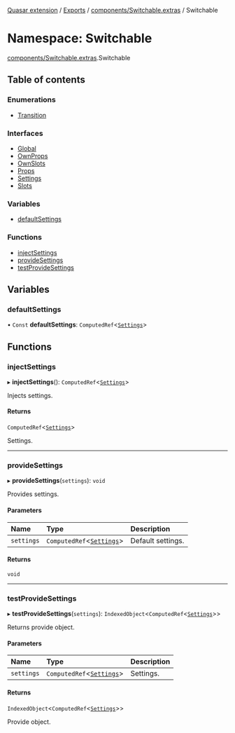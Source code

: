 [Quasar extension](../index.md) / [Exports](../modules.md) / [components/Switchable.extras](components_Switchable_extras.md) / Switchable

# Namespace: Switchable

[components/Switchable.extras](components_Switchable_extras.md).Switchable

## Table of contents

### Enumerations

- [Transition](../enums/components_Switchable_extras.Switchable.Transition.md)

### Interfaces

- [Global](../interfaces/components_Switchable_extras.Switchable.Global.md)
- [OwnProps](../interfaces/components_Switchable_extras.Switchable.OwnProps.md)
- [OwnSlots](../interfaces/components_Switchable_extras.Switchable.OwnSlots.md)
- [Props](../interfaces/components_Switchable_extras.Switchable.Props.md)
- [Settings](../interfaces/components_Switchable_extras.Switchable.Settings.md)
- [Slots](../interfaces/components_Switchable_extras.Switchable.Slots.md)

### Variables

- [defaultSettings](components_Switchable_extras.Switchable.md#defaultsettings)

### Functions

- [injectSettings](components_Switchable_extras.Switchable.md#injectsettings)
- [provideSettings](components_Switchable_extras.Switchable.md#providesettings)
- [testProvideSettings](components_Switchable_extras.Switchable.md#testprovidesettings)

## Variables

### defaultSettings

• `Const` **defaultSettings**: `ComputedRef`<[`Settings`](../interfaces/components_Switchable_extras.Switchable.Settings.md)\>

## Functions

### injectSettings

▸ **injectSettings**(): `ComputedRef`<[`Settings`](../interfaces/components_Switchable_extras.Switchable.Settings.md)\>

Injects settings.

#### Returns

`ComputedRef`<[`Settings`](../interfaces/components_Switchable_extras.Switchable.Settings.md)\>

Settings.

___

### provideSettings

▸ **provideSettings**(`settings`): `void`

Provides settings.

#### Parameters

| Name | Type | Description |
| :------ | :------ | :------ |
| `settings` | `ComputedRef`<[`Settings`](../interfaces/components_Switchable_extras.Switchable.Settings.md)\> | Default settings. |

#### Returns

`void`

___

### testProvideSettings

▸ **testProvideSettings**(`settings`): `IndexedObject`<`ComputedRef`<[`Settings`](../interfaces/components_Switchable_extras.Switchable.Settings.md)\>\>

Returns provide object.

#### Parameters

| Name | Type | Description |
| :------ | :------ | :------ |
| `settings` | `ComputedRef`<[`Settings`](../interfaces/components_Switchable_extras.Switchable.Settings.md)\> | Settings. |

#### Returns

`IndexedObject`<`ComputedRef`<[`Settings`](../interfaces/components_Switchable_extras.Switchable.Settings.md)\>\>

Provide object.
